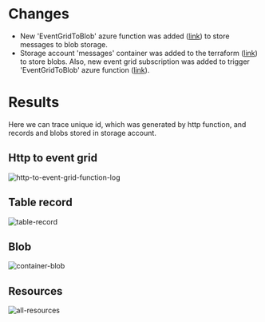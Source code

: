 # Changes
 - New 'EventGridToBlob' azure function was added ([link](../02_faas_hw/functions/EventGridToBlob.cs)) to store messages to blob storage.
 - Storage account 'messages' container was added to the terraform ([link](../03_terraform_faas_hw/modules/main/sa.tf)) to store blobs. Also, new event grid subscription was added to trigger 'EventGridToBlob' azure function ([link](../03_terraform_faas_hw/modules/subscription/main.tf)).

# Results
Here we can trace unique id, which was generated by http function, and records and blobs stored in storage account.
## Http to event grid
![http-to-event-grid-function-log](https://github.com/vovapabyr/cloud_computing_course/assets/25819135/d2e20b35-4db1-4d76-83f5-cd71779fefe5)
## Table record
![table-record](https://github.com/vovapabyr/cloud_computing_course/assets/25819135/537b3b6f-9480-41ee-bc2b-45b84f00b554)
## Blob
![container-blob](https://github.com/vovapabyr/cloud_computing_course/assets/25819135/0987d4d2-9e19-4d14-9ea1-4357097bed2c)
## Resources
![all-resources](https://github.com/vovapabyr/cloud_computing_course/assets/25819135/2f5ecb51-59ea-46f9-95c1-4395815c07a6)
